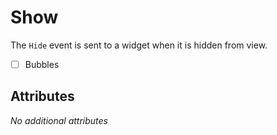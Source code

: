 # Show

The `Hide` event is sent to a widget when it is hidden from view.

- [ ] Bubbles

## Attributes

_No additional attributes_
